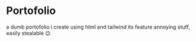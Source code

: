 # Portofolio
a dumb portofolio i create using html and tailwind its feature annoying stuff, easily stealable 😉
